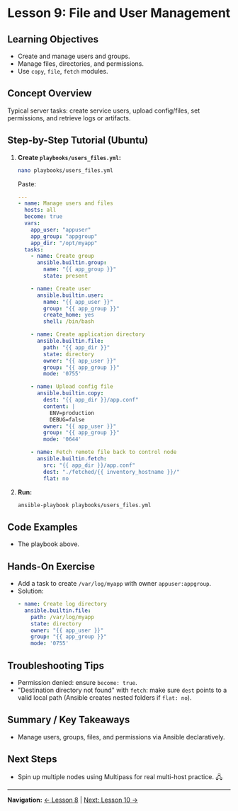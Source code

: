 # Lesson 9: File and User Management

## Learning Objectives
- Create and manage users and groups.
- Manage files, directories, and permissions.
- Use `copy`, `file`, `fetch` modules.

## Concept Overview
Typical server tasks: create service users, upload config/files, set permissions, and retrieve logs or artifacts.

## Step-by-Step Tutorial (Ubuntu)
1. **Create `playbooks/users_files.yml`:**
   ```bash
   nano playbooks/users_files.yml
   ```
   Paste:
   ```yaml
   ---
   - name: Manage users and files
     hosts: all
     become: true
     vars:
       app_user: "appuser"
       app_group: "appgroup"
       app_dir: "/opt/myapp"
     tasks:
       - name: Create group
         ansible.builtin.group:
           name: "{{ app_group }}"
           state: present

       - name: Create user
         ansible.builtin.user:
           name: "{{ app_user }}"
           group: "{{ app_group }}"
           create_home: yes
           shell: /bin/bash

       - name: Create application directory
         ansible.builtin.file:
           path: "{{ app_dir }}"
           state: directory
           owner: "{{ app_user }}"
           group: "{{ app_group }}"
           mode: '0755'

       - name: Upload config file
         ansible.builtin.copy:
           dest: "{{ app_dir }}/app.conf"
           content: |
             ENV=production
             DEBUG=false
           owner: "{{ app_user }}"
           group: "{{ app_group }}"
           mode: '0644'

       - name: Fetch remote file back to control node
         ansible.builtin.fetch:
           src: "{{ app_dir }}/app.conf"
           dest: "./fetched/{{ inventory_hostname }}/"
           flat: no
   ```
2. **Run:**
   ```bash
   ansible-playbook playbooks/users_files.yml
   ```

## Code Examples
- The playbook above.

## Hands-On Exercise
- Add a task to create `/var/log/myapp` with owner `appuser:appgroup`.
- Solution:
  ```yaml
  - name: Create log directory
    ansible.builtin.file:
      path: /var/log/myapp
      state: directory
      owner: "{{ app_user }}"
      group: "{{ app_group }}"
      mode: '0755'
  ```

## Troubleshooting Tips
- Permission denied: ensure `become: true`.
- "Destination directory not found" with `fetch`: make sure `dest` points to a valid local path (Ansible creates nested folders if `flat: no`).

## Summary / Key Takeaways
- Manage users, groups, files, and permissions via Ansible declaratively.

## Next Steps
- Spin up multiple nodes using Multipass for real multi-host practice. 🖧

---

**Navigation:** [← Lesson 8](lesson-08-templates.md) | [Next: Lesson 10 →](lesson-10-multi-node.md)
